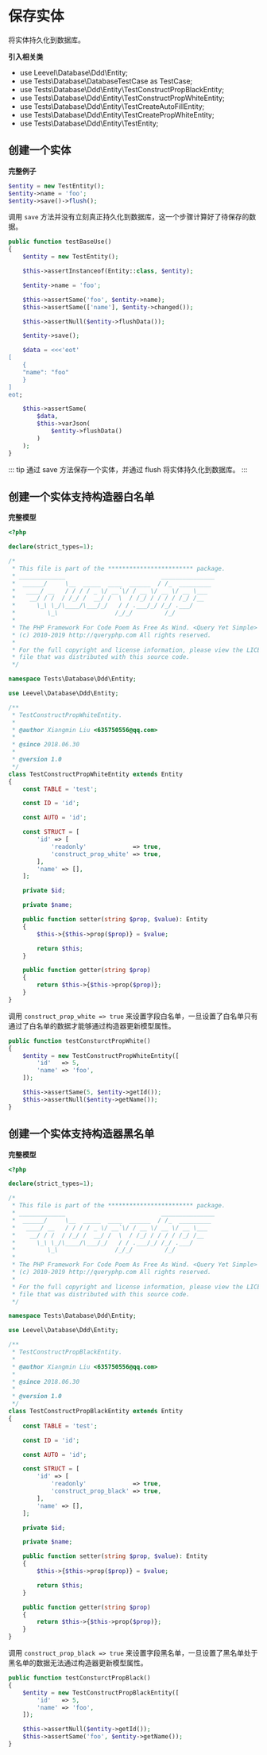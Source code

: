 # 保存实体

将实体持久化到数据库。

**引入相关类**

 * use Leevel\Database\Ddd\Entity;
 * use Tests\Database\DatabaseTestCase as TestCase;
 * use Tests\Database\Ddd\Entity\TestConstructPropBlackEntity;
 * use Tests\Database\Ddd\Entity\TestConstructPropWhiteEntity;
 * use Tests\Database\Ddd\Entity\TestCreateAutoFillEntity;
 * use Tests\Database\Ddd\Entity\TestCreatePropWhiteEntity;
 * use Tests\Database\Ddd\Entity\TestEntity;
## 创建一个实体

**完整例子**


``` php
$entity = new TestEntity();
$entity->name = 'foo';
$entity->save()->flush();
```


调用 `save` 方法并没有立刻真正持久化到数据库，这一个步骤计算好了待保存的数据。


``` php
public function testBaseUse()
{
    $entity = new TestEntity();

    $this->assertInstanceof(Entity::class, $entity);

    $entity->name = 'foo';

    $this->assertSame('foo', $entity->name);
    $this->assertSame(['name'], $entity->changed());

    $this->assertNull($entity->flushData());

    $entity->save();

    $data = <<<'eot'
[
    {
    "name": "foo"
    }
]
eot;

    $this->assertSame(
        $data,
        $this->varJson(
            $entity->flushData()
        )
    );
}
```
    
::: tip
通过 save 方法保存一个实体，并通过 flush 将实体持久化到数据库。
:::
    
## 创建一个实体支持构造器白名单

**完整模型**


``` php
<?php

declare(strict_types=1);

/*
 * This file is part of the ************************ package.
 * _____________                           _______________
 *  ______/     \__  _____  ____  ______  / /_  _________
 *   ____/ __   / / / / _ \/ __`\/ / __ \/ __ \/ __ \___
 *    __/ / /  / /_/ /  __/ /  \  / /_/ / / / / /_/ /__
 *      \_\ \_/\____/\___/_/   / / .___/_/ /_/ .___/
 *         \_\                /_/_/         /_/
 *
 * The PHP Framework For Code Poem As Free As Wind. <Query Yet Simple>
 * (c) 2010-2019 http://queryphp.com All rights reserved.
 *
 * For the full copyright and license information, please view the LICENSE
 * file that was distributed with this source code.
 */

namespace Tests\Database\Ddd\Entity;

use Leevel\Database\Ddd\Entity;

/**
 * TestConstructPropWhiteEntity.
 *
 * @author Xiangmin Liu <635750556@qq.com>
 *
 * @since 2018.06.30
 *
 * @version 1.0
 */
class TestConstructPropWhiteEntity extends Entity
{
    const TABLE = 'test';

    const ID = 'id';

    const AUTO = 'id';

    const STRUCT = [
        'id' => [
            'readonly'             => true,
            'construct_prop_white' => true,
        ],
        'name' => [],
    ];

    private $id;

    private $name;

    public function setter(string $prop, $value): Entity
    {
        $this->{$this->prop($prop)} = $value;

        return $this;
    }

    public function getter(string $prop)
    {
        return $this->{$this->prop($prop)};
    }
}

```


调用 `construct_prop_white => true` 来设置字段白名单，一旦设置了白名单只有通过了白名单的数据才能够通过构造器更新模型属性。


``` php
public function testConsturctPropWhite()
{
    $entity = new TestConstructPropWhiteEntity([
        'id'   => 5,
        'name' => 'foo',
    ]);

    $this->assertSame(5, $entity->getId());
    $this->assertNull($entity->getName());
}
```
    

## 创建一个实体支持构造器黑名单

**完整模型**


``` php
<?php

declare(strict_types=1);

/*
 * This file is part of the ************************ package.
 * _____________                           _______________
 *  ______/     \__  _____  ____  ______  / /_  _________
 *   ____/ __   / / / / _ \/ __`\/ / __ \/ __ \/ __ \___
 *    __/ / /  / /_/ /  __/ /  \  / /_/ / / / / /_/ /__
 *      \_\ \_/\____/\___/_/   / / .___/_/ /_/ .___/
 *         \_\                /_/_/         /_/
 *
 * The PHP Framework For Code Poem As Free As Wind. <Query Yet Simple>
 * (c) 2010-2019 http://queryphp.com All rights reserved.
 *
 * For the full copyright and license information, please view the LICENSE
 * file that was distributed with this source code.
 */

namespace Tests\Database\Ddd\Entity;

use Leevel\Database\Ddd\Entity;

/**
 * TestConstructPropBlackEntity.
 *
 * @author Xiangmin Liu <635750556@qq.com>
 *
 * @since 2018.06.30
 *
 * @version 1.0
 */
class TestConstructPropBlackEntity extends Entity
{
    const TABLE = 'test';

    const ID = 'id';

    const AUTO = 'id';

    const STRUCT = [
        'id' => [
            'readonly'             => true,
            'construct_prop_black' => true,
        ],
        'name' => [],
    ];

    private $id;

    private $name;

    public function setter(string $prop, $value): Entity
    {
        $this->{$this->prop($prop)} = $value;

        return $this;
    }

    public function getter(string $prop)
    {
        return $this->{$this->prop($prop)};
    }
}

```


调用 `construct_prop_black => true` 来设置字段黑名单，一旦设置了黑名单处于黑名单的数据无法通过构造器更新模型属性。


``` php
public function testConsturctPropBlack()
{
    $entity = new TestConstructPropBlackEntity([
        'id'   => 5,
        'name' => 'foo',
    ]);

    $this->assertNull($entity->getId());
    $this->assertSame('foo', $entity->getName());
}
```